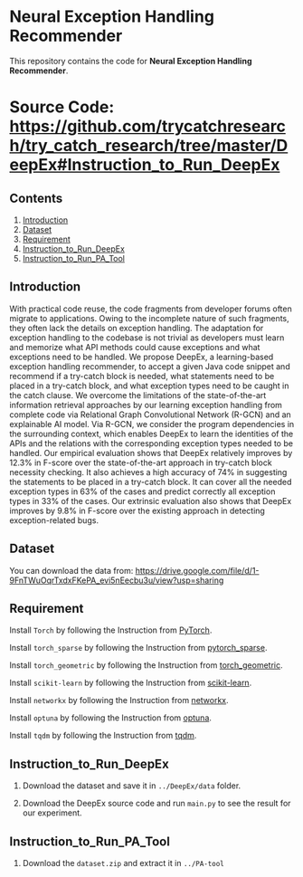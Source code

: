 # Neural Exception Handling Recommender

<p aligh="center"> This repository contains the code for <b>Neural Exception Handling Recommender</b>.</p>

# Source Code: https://github.com/trycatchresearch/try_catch_research/tree/master/DeepEx#Instruction_to_Run_DeepEx


## Contents
1. [Introduction](#Introduction)
2. [Dataset](#Dataset)
3. [Requirement](#Requirement)
4. [Instruction_to_Run_DeepEx](#Instruction_to_Run_DeepEx)
5. [Instruction_to_Run_PA_Tool](#Instruction_to_Run_PA_Tool)

## Introduction

With practical code reuse, the code fragments from developer forums often migrate to applications. Owing to the incomplete nature of such fragments, they often lack the details on exception handling. The adaptation for exception handling to the codebase is not trivial as developers must learn and memorize what API methods could cause exceptions and what exceptions need to be handled. We propose DeepEx, a learning-based exception handling recommender, to accept a given Java code snippet and recommend if a try-catch block is needed, what statements need to be placed in a try-catch block, and what exception types need to be caught in the catch clause. We overcome the limitations of the state-of-the-art information retrieval approaches by our learning exception handling from complete code via Relational Graph Convolutional Network (R-GCN) and an explainable AI model. Via R-GCN, we consider the program dependencies in the surrounding context, which enables DeepEx to learn the identities of the APIs and the relations with the corresponding exception types needed to be handled. Our empirical evaluation shows that DeepEx relatively improves by 12.3% in F-score over the state-of-the-art approach in try-catch block necessity checking. It also achieves a high accuracy of 74% in suggesting the statements to be placed in a try-catch block. It can cover all the needed exception types in 63% of the cases and predict correctly all exception types in 33% of the cases. Our extrinsic evaluation also shows that DeepEx improves by 9.8% in F-score over the existing approach in detecting exception-related bugs.


## Dataset

You can download the data from: https://drive.google.com/file/d/1-9FnTWuOqrTxdxFKePA_evi5nEecbu3u/view?usp=sharing

## Requirement

Install ```Torch``` by following the Instruction from [PyTorch](https://pytorch.org/get-started/locally).

Install ```torch_sparse``` by following the Instruction from [pytorch_sparse](https://github.com/rusty1s/pytorch_sparse).

Install ```torch_geometric``` by following the Instruction from [torch_geometric](https://pytorch-geometric.readthedocs.io/en/latest/notes/installation.html).

Install ```scikit-learn``` by following the Instruction from [scikit-learn](https://scikit-learn.org/stable/getting_started.html).

Install ```networkx``` by following the Instruction from [networkx](https://networkx.org/documentation/stable/install.html).

Install ```optuna``` by following the Instruction from [optuna](https://optuna.org/#installation).

Install ```tqdm``` by following the Instruction from [tqdm](https://github.com/tqdm/tqdm).

## Instruction_to_Run_DeepEx

1. Download the dataset and save it in ```../DeepEx/data``` folder.

2. Download the DeepEx source code and run ```main.py``` to see the result for our experiment.

## Instruction_to_Run_PA_Tool

1. Download the `dataset.zip` and extract it in `../PA-tool`
